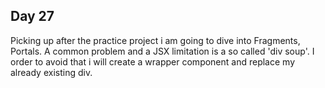 ## Day 27  
Picking up after the practice project i am going to dive into Fragments, Portals. A common problem and a JSX limitation is a so called 'div soup'. I order to avoid that i will create a wrapper component and replace my already existing div.
